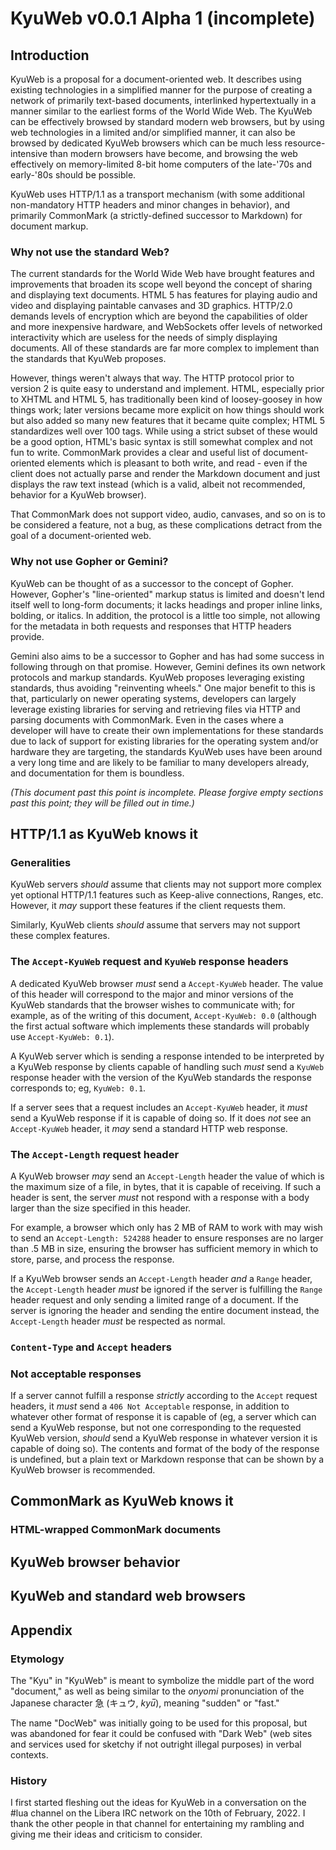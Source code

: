 # KyuWeb v0.0.1 Alpha 1 (incomplete)

## Introduction

KyuWeb is a proposal for a document-oriented web. It describes using existing technologies in a simplified manner for the purpose of creating a network of primarily text-based documents, interlinked hypertextually in a manner similar to the earliest forms of the World Wide Web. The KyuWeb can be effectively browsed by standard modern web browsers, but by using web technologies in a limited and/or simplified manner, it can also be browsed by dedicated KyuWeb browsers which can be much less resource-intensive than modern browsers have become, and browsing the web effectively on memory-limited 8-bit home computers of the late-'70s and early-'80s should be possible.

KyuWeb uses HTTP/1.1 as a transport mechanism (with some additional non-mandatory HTTP headers and minor changes in behavior), and primarily CommonMark (a strictly-defined successor to Markdown) for document markup.

### Why not use the standard Web?

The current standards for the World Wide Web have brought features and improvements that broaden its scope well beyond the concept of sharing and displaying text documents. HTML 5 has features for playing audio and video and displaying paintable canvases and 3D graphics. HTTP/2.0 demands levels of encryption which are beyond the capabilities of older and more inexpensive hardware, and WebSockets offer levels of networked interactivity which are useless for the needs of simply displaying documents. All of these standards are far more complex to implement than the standards that KyuWeb proposes.

However, things weren't always that way. The HTTP protocol prior to version 2 is quite easy to understand and implement. HTML, especially prior to XHTML and HTML 5, has traditionally been kind of loosey-goosey in how things work; later versions became more explicit on how things should work but also added so many new features that it became quite complex; HTML 5 standardizes well over 100 tags. While using a strict subset of these would be a good option, HTML's basic syntax is still somewhat complex and not fun to write. CommonMark provides a clear and useful list of document-oriented elements which is pleasant to both write, and read - even if the client does not actually parse and render the Markdown document and just displays the raw text instead (which is a valid, albeit not recommended, behavior for a KyuWeb browser).

That CommonMark does not support video, audio, canvases, and so on is to be considered a feature, not a bug, as these complications detract from the goal of a document-oriented web.

### Why not use Gopher or Gemini?

KyuWeb can be thought of as a successor to the concept of Gopher. However, Gopher's "line-oriented" markup status is limited and doesn't lend itself well to long-form documents; it lacks headings and proper inline links, bolding, or italics. In addition, the protocol is a little too simple, not allowing for the metadata in both requests and responses that HTTP headers provide.

Gemini also aims to be a successor to Gopher and has had some success in following through on that promise. However, Gemini defines its own network protocols and markup standards. KyuWeb proposes leveraging existing standards, thus avoiding "reinventing wheels." One major benefit to this is that, particularly on newer operating systems, developers can largely leverage existing libraries for serving and retrieving files via HTTP and parsing documents with CommonMark. Even in the cases where a developer will have to create their own implementations for these standards due to lack of support for existing libraries for the operating system and/or hardware they are targeting, the standards KyuWeb uses have been around a very long time and are likely to be familiar to many developers already, and documentation for them is boundless.

*(This document past this point is incomplete. Please forgive empty sections past this point; they will be filled out in time.)*

## HTTP/1.1 as KyuWeb knows it

### Generalities

KyuWeb servers *should* assume that clients may not support more complex yet optional HTTP/1.1 features such as Keep-alive connections, Ranges, etc. However, it *may* support these features if the client requests them.

Similarly, KyuWeb clients *should* assume that servers may not support these complex features.

### The `Accept-KyuWeb` request and `KyuWeb` response headers

A dedicated KyuWeb browser *must* send a `Accept-KyuWeb` header. The value of this header will correspond to the major and minor versions of the KyuWeb standards that the browser wishes to communicate with; for example, as of the writing of this document, `Accept-KyuWeb: 0.0` (although the first actual software which implements these standards will probably use `Accept-KyuWeb: 0.1`).

A KyuWeb server which is sending a response intended to be interpreted by a KyuWeb response by clients capable of handling such *must* send a `KyuWeb` response header with the version of the KyuWeb standards the response corresponds to; eg, `KyuWeb: 0.1`.

If a server sees that a request includes an `Accept-KyuWeb` header, it *must* send a KyuWeb response if it is capable of doing so. If it does *not* see an `Accept-KyuWeb` header, it *may* send a standard HTTP web response.

### The `Accept-Length` request header

A KyuWeb browser *may* send an `Accept-Length` header the value of which is the maximum size of a file, in bytes, that it is capable of receiving. If such a header is sent, the server *must* not respond with a response with a body larger than the size specified in this header.

For example, a browser which only has 2 MB of RAM to work with may wish to send an `Accept-Length: 524288` header to ensure responses are no larger than .5 MB in size, ensuring the browser has sufficient memory in which to store, parse, and process the response.

If a KyuWeb browser sends an `Accept-Length` header *and* a `Range` header, the `Accept-Length` header *must* be ignored if the server is fulfilling the `Range` header request and only sending a limited range of a document. If the server is ignoring the header and sending the entire document instead, the `Accept-Length` header *must* be respected as normal.

### `Content-Type` and `Accept` headers


### Not acceptable responses

If a server cannot fulfill a response *strictly* according to the `Accept` request headers, it *must* send a `406 Not Acceptable` response, in addition to whatever other format of response it is capable of (eg, a server which can send a KyuWeb response, but not one corresponding to the requested KyuWeb version, *should* send a KyuWeb response in whatever version it is capable of doing so). The contents and format of the body of the response is undefined, but a plain text or Markdown response that can be shown by a KyuWeb browser is recommended.

## CommonMark as KyuWeb knows it

### HTML-wrapped CommonMark documents

## KyuWeb browser behavior

## KyuWeb and standard web browsers

## Appendix

### Etymology

The "Kyu" in "KyuWeb" is meant to symbolize the middle part of the word "document," as well as being similar to the *onyomi* pronunciation of the Japanese character 急 (キュウ, *kyu̅*), meaning "sudden" or "fast."

The name "DocWeb" was initially going to be used for this proposal, but was abandoned for fear it could be confused with "Dark Web" (web sites and services used for sketchy if not outright illegal purposes) in verbal contexts.

### History

I first started fleshing out the ideas for KyuWeb in a conversation on the #lua channel on the Libera IRC network on the 10th of February, 2022. I thank the other people in that channel for entertaining my rambling and giving me their ideas and criticism to consider.
